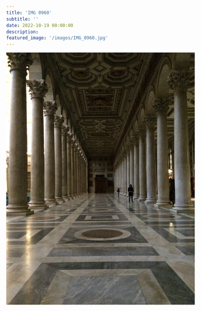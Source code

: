 ```yaml
---
title: 'IMG 0960'
subtitle: ''
date: 2022-10-19 00:00:00
description: 
featured_image: '/images/IMG_0960.jpg'
---
```


![](/images/IMG_0960.jpg)
